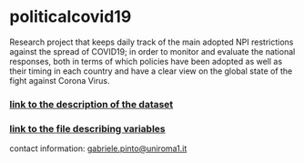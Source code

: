 # politicalcovid19
Research project that keeps daily track of the main adopted NPI restrictions against the spread of COVID19; in order to monitor and evaluate the national responses, both in terms of which policies have been adopted as well as their timing in each country and have a clear view on the global state of the fight against Corona Virus.

### [link to the description of the dataset](https://gabrielepinto.github.io/politicalcovid19/presentation_of_the_dataset.html)

###  [link to the file describing variables]()

contact information:
gabriele.pinto@uniroma1.it
